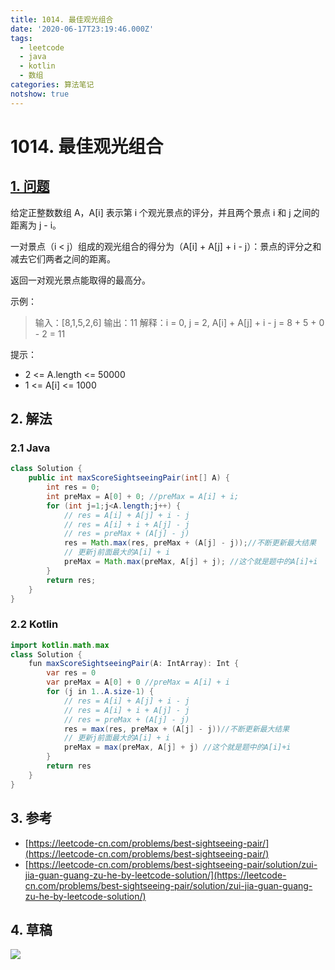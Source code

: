 ```yaml
---
title: 1014. 最佳观光组合
date: '2020-06-17T23:19:46.000Z'
tags:
  - leetcode
  - java
  - kotlin
  - 数组
categories: 算法笔记
notshow: true
---
```


# 1014. 最佳观光组合

## [1. 问题](https://leetcode-cn.com/problems/best-sightseeing-pair/)

给定正整数数组 A，A\[i\] 表示第 i 个观光景点的评分，并且两个景点 i 和 j 之间的距离为 j - i。

一对景点（i &lt; j）组成的观光组合的得分为（A\[i\] + A\[j\] + i - j）：景点的评分之和减去它们两者之间的距离。

返回一对观光景点能取得的最高分。

示例：

> 输入：\[8,1,5,2,6\] 输出：11 解释：i = 0, j = 2, A\[i\] + A\[j\] + i - j = 8 + 5 + 0 - 2 = 11

提示：

* 2 &lt;= A.length &lt;= 50000
* 1 &lt;= A\[i\] &lt;= 1000

## 2. 解法

### 2.1 Java

```java
class Solution {
    public int maxScoreSightseeingPair(int[] A) {
        int res = 0;
        int preMax = A[0] + 0; //preMax = A[i] + i;
        for (int j=1;j<A.length;j++) {
            // res = A[i] + A[j] + i - j
            // res = A[i] + i + A[j] - j
            // res = preMax + (A[j] - j)
            res = Math.max(res, preMax + (A[j] - j));//不断更新最大结果
            // 更新j前面最大的A[i] + i
            preMax = Math.max(preMax, A[j] + j); //这个就是题中的A[i]+i
        }
        return res;
    }
}
```

### 2.2 Kotlin

```java
import kotlin.math.max
class Solution {
    fun maxScoreSightseeingPair(A: IntArray): Int {
        var res = 0
        var preMax = A[0] + 0 //preMax = A[i] + i
        for (j in 1..A.size-1) {
            // res = A[i] + A[j] + i - j
            // res = A[i] + i + A[j] - j
            // res = preMax + (A[j] - j)
            res = max(res, preMax + (A[j] - j))//不断更新最大结果
            // 更新j前面最大的A[i] + i
            preMax = max(preMax, A[j] + j) //这个就是题中的A[i]+i
        }
        return res
    }
}
```

## 3. 参考

* [https://leetcode-cn.com/problems/best-sightseeing-pair/](https://leetcode-cn.com/problems/best-sightseeing-pair/)
* [https://leetcode-cn.com/problems/best-sightseeing-pair/solution/zui-jia-guan-guang-zu-he-by-leetcode-solution/](https://leetcode-cn.com/problems/best-sightseeing-pair/solution/zui-jia-guan-guang-zu-he-by-leetcode-solution/)

## 4. 草稿

![](https://777blog.oss-cn-shanghai.aliyuncs.com/blog%20pic/leetcode1014.jpeg)

